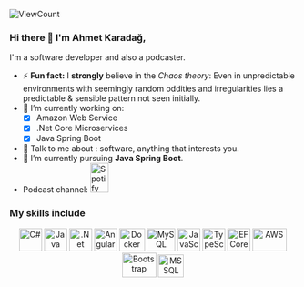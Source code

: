 ![ViewCount](http://bit.ly/Thomas-Github-Visits)

### Hi there 👋 I'm Ahmet Karadağ,

I'm a software developer and also a podcaster.


- ⚡ **Fun fact:** I **strongly** believe in the *Chaos theory*: Even in unpredictable environments with seemingly random oddities and irregularities lies a predictable & sensible pattern not seen initially.
- 🔭 I’m currently working on:
	- [x] Amazon Web Service
	- [x] .Net Core Microservices
	- [x] Java Spring Boot
- 💬 Talk to me about : software, anything that interests you.
- 🌱 I’m currently pursuing **Java Spring Boot**.
- Podcast channel: <a href="https://open.spotify.com/show/6PV7aw2JcTWGlOjLPYPjn0"><img alt="Spotify" title="Spotify" height="52" width="32" src="https://raw.githubusercontent.com/peterthehan/peterthehan/master/assets/spotify.svg"></a>

### My skills include

<p align="center">
	<img title="C#" alt="C#" src="https://iconape.com/wp-content/files/sh/51404/svg/c--4.svg" width="40" height="40" />
	<img title="Java" alt="Java" src="https://image.flaticon.com/icons/png/512/226/226777.png" width="40" height="40" />
	<img title=".NET Core" alt=".Net Core" src="https://upload.wikimedia.org/wikipedia/commons/thumb/e/ee/.NET_Core_Logo.svg/1200px-.NET_Core_Logo.svg.png" width="40" height="40" />
	<img title="Angular" alt="Angular" src="https://cdn.worldvectorlogo.com/logos/angular-icon.svg" width="40" height="40" />
	<img title="Docker" alt="Docker" src="https://www.docker.com/sites/default/files/d8/2019-07/vertical-logo-monochromatic.png" width="45" height="40" />
	<img title="MySQL" alt="MySQL" src="https://raw.githubusercontent.com/Thomas-George-T/Thomas-George-T/master/assets/mysql.svg" width="50" height="40" />
	<img title="JavaScript" alt="JavaScript" src="https://upload.wikimedia.org/wikipedia/commons/thumb/9/99/Unofficial_JavaScript_logo_2.svg/1024px-Unofficial_JavaScript_logo_2.svg.png" height="40" />
	<img title="TypeScript" alt="TypeScript" src="https://upload.wikimedia.org/wikipedia/commons/thumb/4/4c/Typescript_logo_2020.svg/2048px-Typescript_logo_2020.svg.png" width="40" height="40" />
	<img title="EF Core" alt="EF Core" src="https://www.gencayyildiz.com/blog/wp-content/uploads/2019/08/ef-core.png" width="40" height="40" />	
	<img title="AWS" alt="AWS" src="https://raw.githubusercontent.com/Thomas-George-T/Thomas-George-T/master/assets/aws.svg" width="60" height="40" />
	<img title="Bootstrap" alt="Bootstrap" src="https://cdn.worldvectorlogo.com/logos/bootstrap-5-1.svg" width="60" height="43" />
        <img title="MSSQL" alt="MSSQL" src="https://www.freeiconspng.com/thumbs/sql-server-icon-png/sql-server-icon-8.png" width="45" height="40" />
</p>
<!--
**Thomas-George-T/Thomas-George-T** is a ✨ _special_ ✨ repository because its `README.md` (this file) appears on your GitHub profile.
T
Here are some ideas to get you started:

- 🔭 I’m currently working on ...
- 🌱 I’m currently learning ...
- 👯 I’m looking to collaborate on ...
- 🤔 I’m looking for help with ...
- 💬 Ask me about ...
- 📫 How to reach me: ...
- 😄 Pronouns: ...
- ⚡ Fun fact: ...
-->

<details><summary><b>My Recent posts on Medium!</b></summary>

<a target="_blank" href="https://github-readme-medium-recent-article.vercel.app/medium/@ahmetkaradag/0"><img src="https://github-readme-medium-recent-article.vercel.app/medium/@ahmetkaradag/0" alt="Recent Article on medium 1"></img></a>

<a target="_blank" href="https://github-readme-medium-recent-article.vercel.app/medium/@ahmetkaradag/1"><img src="https://github-readme-medium-recent-article.vercel.app/medium/@ahmetkaradag/1" alt="Recent Article on medium 2"></img></a>   

<a target="_blank" href="https://github-readme-medium-recent-article.vercel.app/medium/@ahmetkaradag/2"><img src="https://github-readme-medium-recent-article.vercel.app/medium/@ahmetkaradag/2" alt="Recent Article on medium 3"></img></a>  
    
</details>    

<br>

<p align="center">
	<strong>Consider giving my work a :star: to show some :heart:</strong>
</p>

<hr>
<p align="center">
   <i>A problem can be solved in a 100 different ways and There's always an easier way to solve a problem.</i>
   <br>
   <i>You miss 100% of the shots you don't take.</i>
   <br>
<br>
<a target="_blank" href="https://www.linkedin.com/in/ahmetkaradag/"><img src="https://img.shields.io/badge/-LinkedIn-0077B5?style=for-the-badge&logo=Linkedin&logoColor=white"></img></a>
<a target="_blank" href="mailto:ahmetikrdg@gmail.com"><img src="https://img.shields.io/badge/-Gmail-D14836?style=for-the-badge&logo=Gmail&logoColor=white"></img></a>
<a target="_blank" href="https://medium.com/@ahmetkaradag"><img src="https://img.shields.io/badge/-Medium-12100E?style=for-the-badge&logo=Medium&logoColor=white"></img></a>
<a target="_blank" href="https://twitter.com/ahmetikrdg"><img src="https://img.shields.io/badge/-Twitter-1DA1F2?style=for-the-badge&logo=Twitter&logoColor=white"></img></a>
<br>
</p>       
